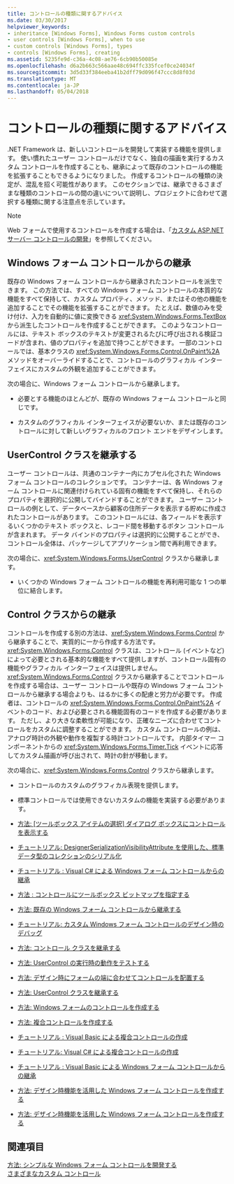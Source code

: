 ```yaml
---
title: コントロールの種類に関するアドバイス
ms.date: 03/30/2017
helpviewer_keywords:
- inheritance [Windows Forms], Windows Forms custom controls
- user controls [Windows Forms], when to use
- custom controls [Windows Forms], types
- controls [Windows Forms], creating
ms.assetid: 5235fe9d-c36a-4c08-ae76-6cb90b50085e
ms.openlocfilehash: d6a2b663c566aae48c694ffc335fcef0ce24034f
ms.sourcegitcommit: 3d5d33f384eeba41b2dff79d096f47ccc8d8f03d
ms.translationtype: MT
ms.contentlocale: ja-JP
ms.lasthandoff: 05/04/2018
---
```

# <a name="control-type-recommendations"></a>コントロールの種類に関するアドバイス
.NET Framework は、新しいコントロールを開発して実装する機能を提供します。 使い慣れたユーザー コントロールだけでなく、独自の描画を実行するカスタム コントロールを作成することも、継承によって既存のコントロールの機能を拡張することもできるようになりました。 作成するコントロールの種類の決定が、混乱を招く可能性があります。 このセクションでは、継承できるさまざまな種類のコントロールの間の違いについて説明し、プロジェクトに合わせて選択する種類に関する注意点を示しています。  
  
> [!NOTE]
>  Web フォームで使用するコントロールを作成する場合は、「[カスタム ASP.NET サーバー コントロールの開発](http://msdn.microsoft.com/library/fbe26c16-cff4-4089-b3dd-877411f0c0ef)」を参照してください。  
  
## <a name="inheriting-from-a-windows-forms-control"></a>Windows フォーム コントロールからの継承  
 既存の Windows フォーム コントロールから継承されたコントロールを派生できます。 この方法では、すべての Windows フォーム コントロールの本質的な機能をすべて保持して、カスタム プロパティ、メソッド、またはその他の機能を追加することでその機能を拡張することができます。 たとえば、数値のみを受け付け、入力を自動的に値に変換できる <xref:System.Windows.Forms.TextBox> から派生したコントロールを作成することができます。 このようなコントロールには、テキスト ボックスのテキストが変更されるたびに呼び出される検証コードが含まれ、値のプロパティを追加で持つことができます。 一部のコントロールでは、基本クラスの <xref:System.Windows.Forms.Control.OnPaint%2A> メソッドをオーバーライドすることで、コントロールのグラフィカル インターフェイスにカスタムの外観を追加することができます。  
  
 次の場合に、Windows フォーム コントロールから継承します。  
  
-   必要とする機能のほとんどが、既存の Windows フォーム コントロールと同じです。  
  
-   カスタムのグラフィカル インターフェイスが必要ないか、または既存のコントロールに対して新しいグラフィカルのフロント エンドをデザインします。  
  
## <a name="inheriting-from-the-usercontrol-class"></a>UserControl クラスを継承する  
 ユーザー コントロールは、共通のコンテナー内にカプセル化された Windows フォーム コントロールのコレクションです。 コンテナーは、各 Windows フォーム コントロールに関連付けられている固有の機能をすべて保持し、それらのプロパティを選択的に公開してバインドすることができます。 ユーザー コントロールの例として、データベースから顧客の住所データを表示する貯めに作成されたコントロールがあります。 このコントロールには、各フィールドを表示するいくつかのテキスト ボックスと、レコード間を移動するボタン コントロールが含まれます。 データ バインドのプロパティは選択的に公開することができ、コントロール全体は、パッケージしてアプリケーション間で再利用できます。  
  
 次の場合に、<xref:System.Windows.Forms.UserControl> クラスから継承します。  
  
-   いくつかの Windows フォーム コントロールの機能を再利用可能な 1 つの単位に結合します。  
  
## <a name="inheriting-from-the-control-class"></a>Control クラスからの継承  
 コントロールを作成する別の方法は、<xref:System.Windows.Forms.Control> から継承することで、実質的に一から作成する方法です。 <xref:System.Windows.Forms.Control> クラスは、コントロール (イベントなど) によって必要とされる基本的な機能をすべて提供しますが、コントロール固有の機能やグラフィカル インターフェイスは提供しません。 <xref:System.Windows.Forms.Control> クラスから継承することでコントロールを作成する場合は、ユーザー コントロールや既存の Windows フォーム コントロールから継承する場合よりも、はるかに多くの配慮と労力が必要です。 作成者は、コントロールの <xref:System.Windows.Forms.Control.OnPaint%2A> イベントのコード、および必要とされる機能固有のコードを作成する必要があります。 ただし、より大きな柔軟性が可能になり、正確なニーズに合わせてコントロールをカスタムに調整することができます。 カスタム コントロールの例は、アナログ時計の外観や動作を複製する時計コントロールです。 内部タイマー コンポーネントからの <xref:System.Windows.Forms.Timer.Tick> イベントに応答してカスタム描画が呼び出されて、時計の針が移動します。  
  
 次の場合に、<xref:System.Windows.Forms.Control> クラスから継承します。  
  
-   コントロールのカスタムのグラフィカル表現を提供します。  
  
-   標準コントロールでは使用できないカスタムの機能を実装する必要があります。  
  
-   [方法: [ツールボックス アイテムの選択] ダイアログ ボックスにコントロールを表示する](http://msdn.microsoft.com/library/9yxtkx75\(v=vs.110\))  
  
-   [チュートリアル: DesignerSerializationVisibilityAttribute を使用した、標準データ型のコレクションのシリアル化](http://msdn.microsoft.com/library/ms171731\(v=vs.110\))  
  
-   [チュートリアル : Visual C# による Windows フォーム コントロールからの継承](http://msdn.microsoft.com/library/5h0k2e6x\(v=vs.110\))  
  
-   [方法 : コントロールにツールボックス ビットマップを指定する](http://msdn.microsoft.com/library/4wk1wc0a\(v=vs.110\))  
  
-   [方法: 既存の Windows フォーム コントロールから継承する](http://msdn.microsoft.com/library/7h62478z\(v=vs.110\))  
  
-   [チュートリアル: カスタム Windows フォーム コントロールのデザイン時のデバッグ](http://msdn.microsoft.com/library/5ytx0z24\(v=vs.110\))  
  
-   [方法: コントロール クラスを継承する](http://msdn.microsoft.com/library/skcysbt2\(v=vs.110\))  
  
-   [方法: UserControl の実行時の動作をテストする](http://msdn.microsoft.com/library/ms171738\(v=vs.110\))  
  
-   [方法: デザイン時にフォームの端に合わせてコントロールを配置する](http://msdn.microsoft.com/library/1fxyb15b\(v=vs.110\))  
  
-   [方法: UserControl クラスを継承する](http://msdn.microsoft.com/library/00ctb4z0\(v=vs.110\))  
  
-   [方法: Windows フォームのコントロールを作成する](http://msdn.microsoft.com/library/bs3yhkh7\(v=vs.110\))  
  
-   [方法: 複合コントロールを作成する](http://msdn.microsoft.com/library/3sf86w5h\(v=vs.110\))  
  
-   [チュートリアル : Visual Basic による複合コントロールの作成](http://msdn.microsoft.com/library/c316f119\(v=vs.110\))  
  
-   [チュートリアル: Visual C# による複合コントロールの作成](http://msdn.microsoft.com/library/a6h7e207\(v=vs.110\))  
  
-   [チュートリアル : Visual Basic による Windows フォーム コントロールからの継承](http://msdn.microsoft.com/library/w2a8y03d\(v=vs.110\))  
  
-   [方法: デザイン時機能を活用した Windows フォーム コントロールを作成する](http://msdn.microsoft.com/library/307hck25\(v=vs.110\))  
  
-   [方法: デザイン時機能を活用した Windows フォーム コントロールを作成する](http://msdn.microsoft.com/library/307hck25\(v=vs.120\))  
  
## <a name="see-also"></a>関連項目  
 [方法: シンプルな Windows フォーム コントロールを開発する](../../../../docs/framework/winforms/controls/how-to-develop-a-simple-windows-forms-control.md)  
 [さまざまなカスタム コントロール](../../../../docs/framework/winforms/controls/varieties-of-custom-controls.md)
